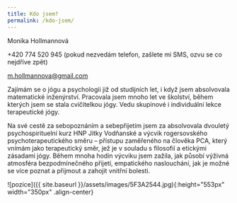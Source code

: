 ```yaml
---
title: Kdo jsem?
permalink: /kdo-jsem/
---
```

Monika Hollmannová

+420 774 520 945 (pokud nezvedám telefon, zašlete mi SMS, ozvu se co nejdříve zpět)

m.hollmannova@gmail.com

Zajímám se o jógu a psychologii již od studijních let, i když jsem absolvovala matematické inženýrství. Pracovala jsem mnoho let ve školství, během kterých jsem se stala cvičitelkou jógy. Vedu skupinové i individuální lekce terapeutické jógy. 

Na své cestě za sebopoznáním a sebepřijetím jsem za absolvovala dvouletý psychospirituelní kurz HNP Jitky Vodňanské a výcvik rogersovského psychoterapeutického směru – přístupu zaměřeného na člověka PCA, který vnímám jako terapeutický směr, jež je v souladu s filosofií a etickými zásadami jógy. Během mnoha hodin výcviku jsem zažila, jak působí výživná atmosféra bezpodmínečného přijetí, empatického naslouchání, jak je možné se více poznat a přijmout a zahojit vnitřní bolesti. 

![pozice]({{ site.baseurl }}/assets/images/5F3A2544.jpg){:height="553px" width="350px" .align-center}
